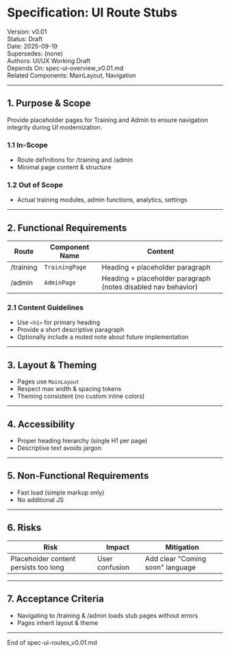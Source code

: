 # Specification: UI Route Stubs
Version: v0.01  
Status: Draft  
Date: 2025-09-19  
Supersedes: (none)  
Authors: UI/UX Working Draft  
Depends On: spec-ui-overview_v0.01.md  
Related Components: MainLayout, Navigation

---
## 1. Purpose & Scope
Provide placeholder pages for Training and Admin to ensure navigation integrity during UI modernization.

### 1.1 In-Scope
- Route definitions for /training and /admin
- Minimal page content & structure

### 1.2 Out of Scope
- Actual training modules, admin functions, analytics, settings

---
## 2. Functional Requirements
| Route | Component Name | Content |
|-------|----------------|---------|
| /training | `TrainingPage` | Heading + placeholder paragraph |
| /admin | `AdminPage` | Heading + placeholder paragraph (notes disabled nav behavior) |

### 2.1 Content Guidelines
- Use `<h1>` for primary heading
- Provide a short descriptive paragraph
- Optionally include a muted note about future implementation

---
## 3. Layout & Theming
- Pages use `MainLayout`
- Respect max width & spacing tokens
- Theming consistent (no custom inline colors)

---
## 4. Accessibility
- Proper heading hierarchy (single H1 per page)
- Descriptive text avoids jargon

---
## 5. Non-Functional Requirements
- Fast load (simple markup only)
- No additional JS

---
## 6. Risks
| Risk | Impact | Mitigation |
|------|--------|------------|
| Placeholder content persists too long | User confusion | Add clear "Coming soon" language |

---
## 7. Acceptance Criteria
- Navigating to /training & /admin loads stub pages without errors
- Pages inherit layout & theme

---
End of spec-ui-routes_v0.01.md

